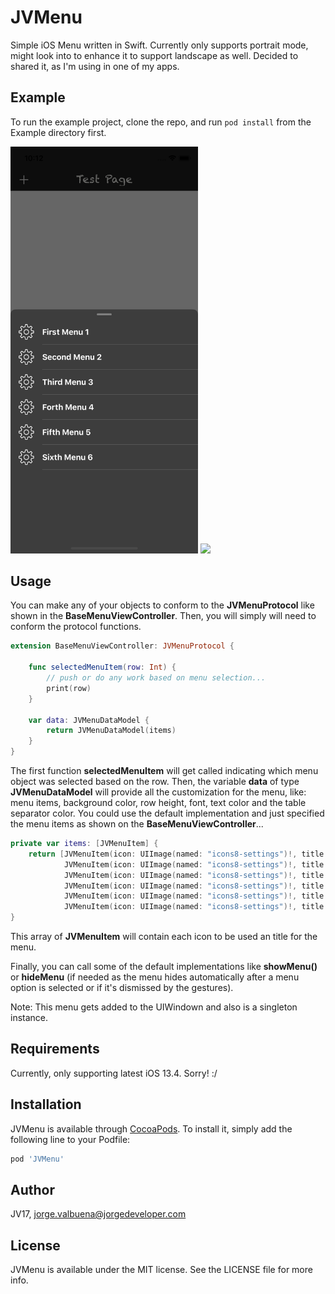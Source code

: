 # JVMenu

Simple iOS Menu written in Swift. Currently only supports portrait mode, might look into to enhance it to support landscape as well. Decided to shared it, as I'm using in one of my apps.

## Example

To run the example project, clone the repo, and run `pod install` from the Example directory first.

<img src="https://github.com/JV17/JVMenu/blob/master/Resources/screenshot-2.png" width="300">
<img src="https://github.com/JV17/JVMenu/blob/master/Resources/demo-screen.gif" width="300">

## Usage

You can make any of your objects to conform to the **JVMenuProtocol** like shown in the **BaseMenuViewController**. Then, you will simply will need to conform the protocol functions. 

```swift
extension BaseMenuViewController: JVMenuProtocol {

    func selectedMenuItem(row: Int) {
        // push or do any work based on menu selection...
        print(row)
    }
    
    var data: JVMenuDataModel {
        return JVMenuDataModel(items)
    }
}
```

The first function **selectedMenuItem** will get called indicating which menu object was selected based on the row. Then, the variable **data** of type **JVMenuDataModel** will provide all the customization for the menu, like: menu items, background color, row height, font, text color and the table separator color. 
You could use the default implementation and just specified the menu items as shown on the **BaseMenuViewController**...

```swift
private var items: [JVMenuItem] {
	return [JVMenuItem(icon: UIImage(named: "icons8-settings")!, title: "First Menu 1"),
			JVMenuItem(icon: UIImage(named: "icons8-settings")!, title: "Second Menu 2"),
			JVMenuItem(icon: UIImage(named: "icons8-settings")!, title: "Third Menu 3"),
			JVMenuItem(icon: UIImage(named: "icons8-settings")!, title: "Forth Menu 4"),
			JVMenuItem(icon: UIImage(named: "icons8-settings")!, title: "Fifth Menu 5"),
			JVMenuItem(icon: UIImage(named: "icons8-settings")!, title: "Sixth Menu 6")]
}
```

This array of **JVMenuItem** will contain each icon to be used an title for the menu.

Finally, you can call some of the default implementations like **showMenu()** or **hideMenu** (if needed as the menu hides automatically after a menu option is selected or if it's dismissed by the gestures). 

Note: This menu gets added to the UIWindown and also is a singleton instance.

## Requirements

Currently, only supporting latest iOS 13.4. Sorry! :/

## Installation

JVMenu is available through [CocoaPods](https://cocoapods.org). To install
it, simply add the following line to your Podfile:

```ruby
pod 'JVMenu'
```

## Author

JV17, jorge.valbuena@jorgedeveloper.com

## License

JVMenu is available under the MIT license. See the LICENSE file for more info.
